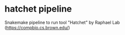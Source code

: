 # hatchet pipeline
Snakemake pipeline to run tool "Hatchet" by Raphael Lab (https://compbio.cs.brown.edu/)
